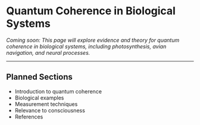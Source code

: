 # Quantum Coherence in Biological Systems

*Coming soon: This page will explore evidence and theory for quantum coherence in biological systems, including photosynthesis, avian navigation, and neural processes.*

---

## Planned Sections
- Introduction to quantum coherence
- Biological examples
- Measurement techniques
- Relevance to consciousness
- References